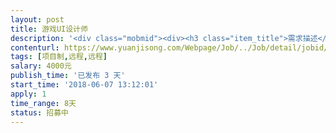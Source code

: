 ```yaml
---                
layout: post       
title: 游戏UI设计师           
description: '<div class="mobmid"><div><h3 class="item_title">需求描述</h3><p>一、需求描述<br/>类别：H5小游戏设计<br/>进度：目前大部分开发工作已完成，设计用C4D做的，但现在需求有变成，需要加入骨骼动画，需要设计师在原有设计上修改<br/>功能：参考游戏Trumpy Wall（安卓可以下载，iOS没有）<br/> <br/>二、1年以上设计经验，熟练使用C4D，会做骨骼动画，有相关游戏作品<br/> <br/>三、合作方式<br/>远程<br/>周期：6-10天</p></div><!--info end--></div>'     
contenturl: https://www.yuanjisong.com/Webpage/Job/../Job/detail/jobid/101539      
tags: [项目制,远程,远程]            
salary: 4000元          
publish_time: '已发布 3 天'         
start_time: '2018-06-07 13:12:01'           
apply: 1                   
time_range: 8天              
status: 招募中                  
---                 
```


